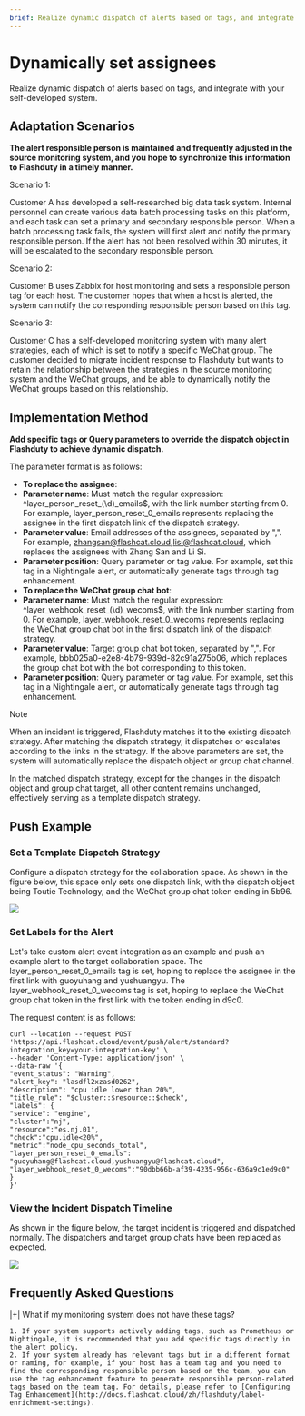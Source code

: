 ```yaml
---
brief: Realize dynamic dispatch of alerts based on tags, and integrate with your self-developed system
---
```


# Dynamically set assignees

Realize dynamic dispatch of alerts based on tags, and integrate with your self-developed system.

## Adaptation Scenarios

**The alert responsible person is maintained and frequently adjusted in the source monitoring system, and you hope to synchronize this information to Flashduty in a timely manner.**

Scenario 1:

Customer A has developed a self-researched big data task system. Internal personnel can create various data batch processing tasks on this platform, and each task can set a primary and secondary responsible person. When a batch processing task fails, the system will first alert and notify the primary responsible person. If the alert has not been resolved within 30 minutes, it will be escalated to the secondary responsible person.

Scenario 2:

Customer B uses Zabbix for host monitoring and sets a responsible person tag for each host. The customer hopes that when a host is alerted, the system can notify the corresponding responsible person based on this tag.

Scenario 3:

Customer C has a self-developed monitoring system with many alert strategies, each of which is set to notify a specific WeChat group. The customer decided to migrate incident response to Flashduty but wants to retain the relationship between the strategies in the source monitoring system and the WeChat groups, and be able to dynamically notify the WeChat groups based on this relationship.

## Implementation Method

**Add specific tags or Query parameters to override the dispatch object in Flashduty to achieve dynamic dispatch.**

The parameter format is as follows:

- **To replace the assignee**:
- **Parameter name**: Must match the regular expression: ^layer_person_reset_(\d)_emails$, with the link number starting from 0. For example, layer_person_reset_0_emails represents replacing the assignee in the first dispatch link of the dispatch strategy.
- **Parameter value**: Email addresses of the assignees, separated by ",". For example, zhangsan@flashcat.cloud,lisi@flashcat.cloud, which replaces the assignees with Zhang San and Li Si.
- **Parameter position**: Query parameter or tag value. For example, set this tag in a Nightingale alert, or automatically generate tags through tag enhancement.
- **To replace the WeChat group chat bot**:
- **Parameter name**: Must match the regular expression: ^layer_webhook_reset_(\d)_wecoms$, with the link number starting from 0. For example, layer_webhook_reset_0_wecoms represents replacing the WeChat group chat bot in the first dispatch link of the dispatch strategy.
- **Parameter value**: Target group chat bot token, separated by ",". For example, bbb025a0-e2e8-4b79-939d-82c91a275b06, which replaces the group chat bot with the bot corresponding to this token.
- **Parameter position**: Query parameter or tag value. For example, set this tag in a Nightingale alert, or automatically generate tags through tag enhancement.

> [!NOTE]
> When an incident is triggered, Flashduty matches it to the existing dispatch strategy. After matching the dispatch strategy, it dispatches or escalates according to the links in the strategy. If the above parameters are set, the system will automatically replace the dispatch object or group chat channel.
>
> In the matched dispatch strategy, except for the changes in the dispatch object and group chat target, all other content remains unchanged, effectively serving as a template dispatch strategy.

## Push Example

### Set a Template Dispatch Strategy

Configure a dispatch strategy for the collaboration space. As shown in the figure below, this space only sets one dispatch link, with the dispatch object being Toutie Technology, and the WeChat group chat token ending in 5b96.

![](https://fcdoc.github.io/img/zh/flashduty/advanced/dynamic_notifications/1.avif)

### Set Labels for the Alert

Let's take custom alert event integration as an example and push an example alert to the target collaboration space. The layer_person_reset_0_emails tag is set, hoping to replace the assignee in the first link with guoyuhang and yushuangyu. The layer_webhook_reset_0_wecoms tag is set, hoping to replace the WeChat group chat token in the first link with the token ending in d9c0.

The request content is as follows:

```
curl --location --request POST 'https://api.flashcat.cloud/event/push/alert/standard?integration_key=your-integration-key' \
--header 'Content-Type: application/json' \
--data-raw '{
"event_status": "Warning",
"alert_key": "lasdfl2xzasd0262",
"description": "cpu idle lower than 20%",
"title_rule": "$cluster::$resource::$check",
"labels": {
"service": "engine",
"cluster":"nj",
"resource":"es.nj.01",
"check":"cpu.idle<20%",
"metric":"node_cpu_seconds_total",
"layer_person_reset_0_emails": "guoyuhang@flashcat.cloud,yushuangyu@flashcat.cloud",
"layer_webhook_reset_0_wecoms":"90dbb66b-af39-4235-956c-636a9c1ed9c0"
}
}'
```

### View the Incident Dispatch Timeline

As shown in the figure below, the target incident is triggered and dispatched normally. The dispatchers and target group chats have been replaced as expected.

![](https://fcdoc.github.io/img/zh/flashduty/advanced/dynamic_notifications/2.avif)

## Frequently Asked Questions

|+| What if my monitoring system does not have these tags?

    1. If your system supports actively adding tags, such as Prometheus or Nightingale, it is recommended that you add specific tags directly in the alert policy.
    2. If your system already has relevant tags but in a different format or naming, for example, if your host has a team tag and you need to find the corresponding responsible person based on the team, you can use the tag enhancement feature to generate responsible person-related tags based on the team tag. For details, please refer to [Configuring Tag Enhancement](http://docs.flashcat.cloud/zh/flashduty/label-enrichment-settings).